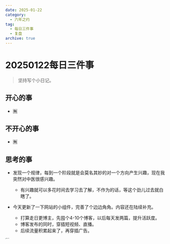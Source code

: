 ```yaml
---
date: 2025-01-22
category:
  - 六年之约
tag:
  - 每日三件事
  - 复盘
archive: true
---
```


# 20250122每日三件事

> 坚持写个小日记。

## 开心的事
- 🈚️
## 不开心的事
- 🈚️
## 思考的事
- 发现一个规律，每到一个阶段就是会莫名其妙的对一个方向产生兴趣，现在我突然对中医很感兴趣。
  - 有兴趣就可以多花时间去学习去了解，不作为的话，等这个劲儿过去就白瞎了。

- 今天更新了一下网站的小组件，完善了个边边角角。内容还在陆续补充。
  - 打算走日更博主，先囤个4-10个博客，以后每天发两篇，提升活跃度。
  - 博客发布的同时，穿插短视频、直播。
  - 后续流量积累起来了，再穿插广告。

<img src="https://pic.guoshunfa.com/20250121/20250124160604518.JPG" alt="IMG_0270" style="zoom:15%;" />
